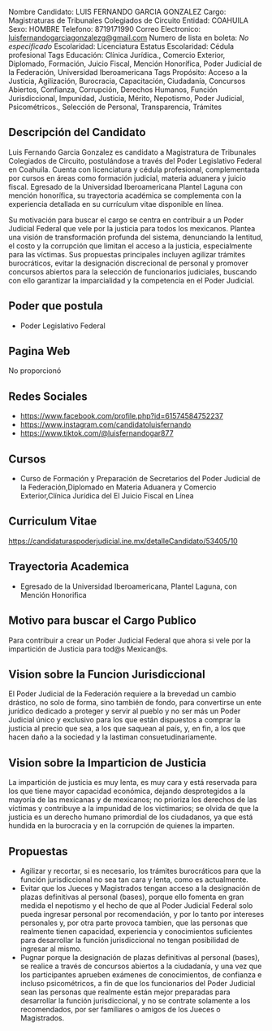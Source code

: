 Nombre Candidato: LUIS FERNANDO GARCIA GONZALEZ
Cargo: Magistraturas de Tribunales Colegiados de Circuito
Entidad: COAHUILA
Sexo: HOMBRE
Telefono: 8719171990
Correo Electronico: luisfernandogarciagonzalezg@gmail.com
Numero de lista en boleta: *No especificado*
Escolaridad: Licenciatura
Estatus Escolaridad: Cédula profesional
Tags Educación: Clínica Jurídica., Comercio Exterior, Diplomado, Formación, Juicio Fiscal, Mención Honorífica, Poder Judicial de la Federación, Universidad Iberoamericana
Tags Propósito: Acceso a la Justicia, Agilización, Burocracia, Capacitación, Ciudadanía, Concursos Abiertos, Confianza, Corrupción, Derechos Humanos, Función Jurisdiccional, Impunidad, Justicia, Mérito, Nepotismo, Poder Judicial, Psicométricos., Selección de Personal, Transparencia, Trámites


## Descripción del Candidato 

Luis Fernando Garcia Gonzalez es candidato a Magistratura de Tribunales Colegiados de Circuito, postulándose a través del Poder Legislativo Federal en Coahuila. Cuenta con licenciatura y cédula profesional, complementada por cursos en áreas como formación judicial, materia aduanera y juicio fiscal. Egresado de la Universidad Iberoamericana Plantel Laguna con mención honorífica, su trayectoria académica se complementa con la experiencia detallada en su currículum vitae disponible en línea.

Su motivación para buscar el cargo se centra en contribuir a un Poder Judicial Federal que vele por la justicia para todos los mexicanos.  Plantea una visión de transformación profunda del sistema, denunciando la lentitud, el costo y la corrupción que limitan el acceso a la justicia, especialmente para las víctimas. Sus propuestas principales incluyen agilizar trámites burocráticos, evitar la designación discrecional de personal y promover concursos abiertos para la selección de funcionarios judiciales, buscando con ello garantizar la imparcialidad y la competencia en el Poder Judicial.


## Poder que postula

- Poder Legislativo Federal


## Pagina Web

No proporcionó


## Redes Sociales

- https://www.facebook.com/profile.php?id=61574584752237
- https://www.instagram.com/candidatoluisfernando
- https://www.tiktok.com/@luisfernandogar877


## Cursos

- Curso de Formación y Preparación de Secretarios del Poder Judicial de la Federación,Diplomado en Materia Aduanera y Comercio Exterior,Clínica Jurídica del El Juicio Fiscal en Línea


## Curriculum Vitae

https://candidaturaspoderjudicial.ine.mx/detalleCandidato/53405/10


## Trayectoria Academica

- Egresado de la Universidad Iberoamericana, Plantel Laguna, con Mención Honorifica


## Motivo para buscar el Cargo Publico

Para contribuir a crear un Poder Judicial Federal que ahora si vele por la impartición de Justicia para tod@s Mexican@s.


## Vision sobre la Funcion Jurisdiccional

El Poder Judicial de la Federación requiere a la brevedad un cambio drástico, no solo de forma, sino también de fondo, para convertirse un ente jurídico dedicado a proteger y servir al pueblo y no ser más un Poder Judicial único y exclusivo para los que están dispuestos a comprar la justicia al precio que sea, a los que saquean al país, y, en fin, a los que hacen daño a la sociedad y la lastiman consuetudinariamente.


## Vision sobre la Imparticion de Justicia

La impartición de justicia es muy lenta, es muy cara y está reservada para los que tiene mayor capacidad económica, dejando desprotegidos a la mayoría de las mexicanas y de mexicanos; no prioriza los derechos de las víctimas y contribuye a la impunidad de los victimarios; se olvida de que la justicia es un derecho humano primordial de los ciudadanos, ya que está hundida en la burocracia y en la corrupción de quienes la imparten.


## Propuestas

- Agilizar y recortar, si es necesario, los trámites burocráticos para que la función jurisdiccional no sea tan cara y lenta, como es actualmente.
- Evitar que los Jueces y Magistrados tengan acceso a la designación de plazas definitivas al personal (bases), porque ello fomenta en gran medida el nepotismo y el hecho de que al Poder Judicial Federal solo pueda ingresar personal por recomendación, y por lo tanto por intereses personales y, por otra parte provoca tambien, que las personas que realmente tienen capacidad, experiencia y conocimientos suficientes para desarrollar la función jurisdiccional no tengan posibilidad de ingresar al mismo.
- Pugnar porque la designación de plazas definitivas al personal (bases), se realice a través de concursos abiertos a la ciudadanía, y una vez que los participantes aprueben exámenes de conocimientos, de confianza e incluso psicométricos, a fin de que los funcionarios del Poder Judicial sean las personas que realmente están mejor preparadas para desarrollar la función jurisdiccional, y no se contrate solamente a los recomendados, por ser familiares o amigos de los Jueces o Magistrados.

